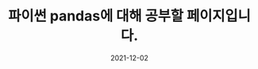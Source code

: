 ---
title:  "파이썬 pandas에 대해 공부할 페이지입니다."
excerpt: "pandas에 대해서 알아보자."

categories:
  - pandas
tags:
  - [Graph, DSU]

toc: true
toc_sticky: true
 
date: 2021-12-02
last_modified_at: 2021-12-02
---